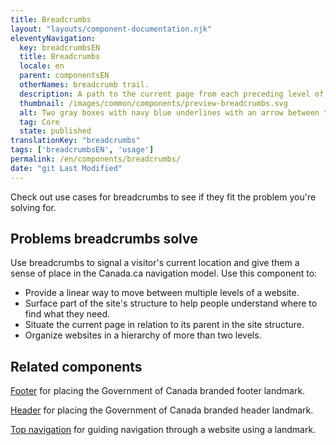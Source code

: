 ```yaml
---
title: Breadcrumbs
layout: "layouts/component-documentation.njk"
eleventyNavigation:
  key: breadcrumbsEN
  title: Breadcrumbs
  locale: en
  parent: componentsEN
  otherNames: breadcrumb trail.
  description: A path to the current page from each preceding level of the site's hierarchy.
  thumbnail: /images/common/components/preview-breadcrumbs.svg
  alt: Two gray boxes with navy blue underlines with an arrow between them. These boxes represent breadcrumb links.
  tag: Core
  state: published
translationKey: "breadcrumbs"
tags: ['breadcrumbsEN', 'usage']
permalink: /en/components/breadcrumbs/
date: "git Last Modified"
---
```


Check out use cases for breadcrumbs to see if they fit the problem you're solving for.

## Problems breadcrumbs solve

Use breadcrumbs to signal a visitor's current location and give them a sense of place in the Canada.ca navigation model. Use this component to:

- Provide a linear way to move between multiple levels of a website.
- Surface part of the site's structure to help people understand where to find what they need.
- Situate the current page in relation to its parent in the site structure.
- Organize websites in a hierarchy of more than two levels.

<article class="bg-full-width bg-primary text-light pt-500 pb-400 my-500">
  <h2 class="mt-0 mb-400">Related components</h2>

  <a href="{{ links.footer }}" class="link-light">Footer</a> for placing the Government of Canada branded footer landmark.

  <a href="{{ links.header }}" class="link-light">Header</a> for placing the Government of Canada branded header landmark.

  <a href="{{ links.topNav }}" class="link-light">Top navigation</a> for guiding navigation through a website using a landmark.
</article>
